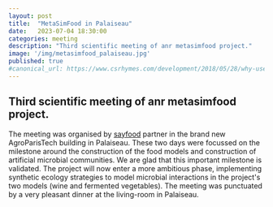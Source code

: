 ```yaml
---
layout: post
title:  "MetaSimFood in Palaiseau"
date:   2023-07-04 18:30:00
categories: meeting
description: "Third scientific meeting of anr metasimfood project."
image: '/img/metasimfood_palaiseau.jpg'
published: true
#canonical_url: https://www.csrhymes.com/development/2018/05/28/why-use-a-static-site-generator.html
---
```


## Third scientific meeting of anr metasimfood project.

The meeting was organised by [sayfood](https://www6.versailles-grignon.inrae.fr/umr-sayfood) partner in the brand new AgroParisTech building in Palaiseau. These two days were focussed on the milestone around the construction of the food models and construction of artificial microbial communities. We are glad that this important milestone is validated. The project will now enter a more ambitious phase, implementing synthetic ecology strategies to model microbial interactions in the project's two models (wine and fermented vegetables). The meeting was punctuated by a very pleasant dinner at the living-room in Palaiseau.
